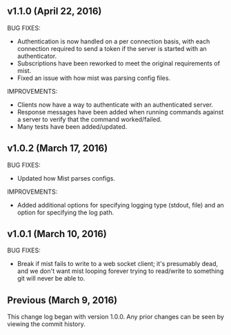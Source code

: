 ## v1.1.0 (April 22, 2016)

BUG FIXES:
  - Authentication is now handled on a per connection basis, with each connection
  required to send a token if the server is started with an authenticator.
  - Subscriptions have been reworked to meet the original requirements of mist.
  - Fixed an issue with how mist was parsing config files.

IMPROVEMENTS:
  - Clients now have a way to authenticate with an authenticated server.
  - Response messages have been added when running commands against a server to
  verify that the command worked/failed.
  - Many tests have been added/updated.

## v1.0.2 (March 17, 2016)

BUG FIXES:
  - Updated how Mist parses configs.

IMPROVEMENTS:
  - Added additional options for specifying logging type (stdout, file) and an option
  for specifying the log path.

## v1.0.1 (March 10, 2016)

BUG FIXES:
  - Break if mist fails to write to a web socket client; it's presumably dead, and
  we don't want mist looping forever trying to read/write to something git will never
  be able to.

## Previous (March 9, 2016)

This change log began with version 1.0.0. Any prior changes can be seen by viewing
the commit history.
